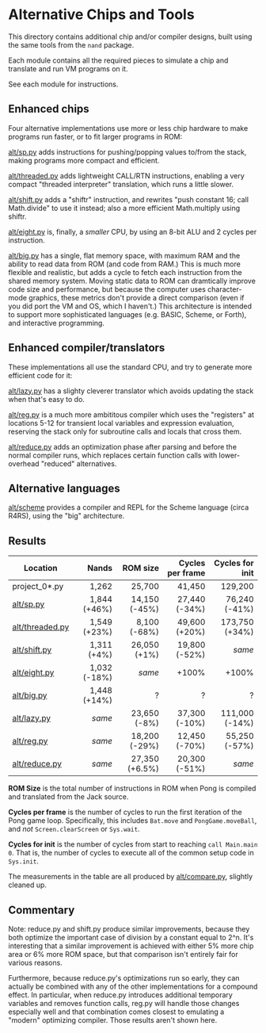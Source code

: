 # Alternative Chips and Tools

This directory contains additional chip and/or compiler designs, built using the same tools from the `nand` package.

Each module contains all the required pieces to simulate a chip and translate and run VM programs on it.

See each module for instructions.

## Enhanced chips

Four alternative implementations use more or less chip hardware to make programs run faster, or to
fit larger programs in ROM:

[alt/sp.py](sp.py) adds instructions for pushing/popping values to/from the stack, making programs
more compact and efficient.

[alt/threaded.py](threaded.py) adds lightweight CALL/RTN instructions, enabling a very compact
"threaded interpreter" translation, which runs a little slower.

[alt/shift.py](shift.py) adds a "shiftr" instruction, and rewrites
"push constant 16; call Math.divide" to use it instead; also a more efficient Math.multiply using shiftr.

[alt/eight.py](eight.py) is, finally, a _smaller_ CPU, by using an 8-bit ALU and 2 cycles per instruction.

[alt/big.py](big.py) has a single, flat memory space, with maximum RAM and the ability to read
data from ROM (and code from RAM.) This is much more flexible and realistic, but adds a cycle to
fetch each instruction from the shared memory system. Moving static data to ROM can dramtically
improve code size and performance, but because the computer uses character-mode graphics, these
metrics don't provide a direct comparison (even if you did port the VM and OS, which I haven't.)
This architecture is intended to support more sophisticated languages (e.g. BASIC, Scheme, or Forth),
and interactive programming.


## Enhanced compiler/translators

These implementations all use the standard CPU, and try to generate more efficient code for it:

[alt/lazy.py](lazy.py) has a slighty cleverer translator which avoids updating the stack when that's easy to do.

[alt/reg.py](reg.py) is a much more ambititous compiler which uses the "registers" at locations 5-12 for transient
local variables and expression evaluation, reserving the stack only for subroutine calls and locals that cross them.

[alt/reduce.py](reduce.py) adds an optimization phase after parsing and before the normal compiler runs, which
replaces certain function calls with lower-overhead "reduced" alternatives.


## Alternative languages

[alt/scheme](scheme/) provides a compiler and REPL for the Scheme language (circa R4RS), using the "big" architecture.


## Results

| Location                         | Nands        | ROM size       | Cycles per frame | Cycles for init    |
|----------------------------------|-------------:|---------------:|-----------------:|-------------------:|
| project_0*.py                    | 1,262        |         25,700 |           41,450 |            129,200 |
| [alt/sp.py](sp.py)               | 1,844 (+46%) |  14,150 (-45%) |    27,440 (-34%) |      76,240 (-41%) |
| [alt/threaded.py](threaded.py)   | 1,549 (+23%) |   8,100 (-68%) |    49,600 (+20%) |     173,750 (+34%) |
| [alt/shift.py](shift.py)         | 1,311 (+4%)  |   26,050 (+1%) |    19,800 (-52%) |             _same_ |
| [alt/eight.py](eight.py)         | 1,032 (-18%) |        _same_  |            +100% |              +100% |
| [alt/big.py](big.py)             | 1,448 (+14%) |              ? |                ? |                  ? |
| [alt/lazy.py](lazy.py)           | _same_       |   23,650 (-8%) |    37,300 (-10%) |     111,000 (-14%) |
| [alt/reg.py](reg.py)             | _same_       |  18,200 (-29%) |    12,450 (-70%) |      55,250 (-57%) |
| [alt/reduce.py](reduce.py)       | _same_       | 27,350 (+6.5%) |    20,300 (-51%) |             _same_ |


**ROM Size** is the total number of instructions in ROM when Pong is compiled and translated
from the Jack source.

**Cycles per frame** is the number of cycles to run the first iteration of the Pong game loop.
Specifically, this includes `Bat.move` and `PongGame.moveBall`, and _not_ `Screen.clearScreen`
or `Sys.wait`.

**Cycles for init** is the number of cycles from start to reaching `call Main.main 0`. That is,
the number of cycles to execute all of the common setup code in `Sys.init`.

The measurements in the table are all produced by [alt/compare.py](compare.py), slightly cleaned up.

## Commentary

Note: reduce.py and shift.py produce similar improvements, because they both optimize the important case of
division by a constant equal to 2^n. It's interesting that a similar improvement is achieved with either 5%
more chip area or 6% more ROM space, but that comparison isn't entirely fair for various reasons.

Furthermore, because reduce.py's optimizations run so early, they can actually be combined with any of the
other implementations for a compound effect. In particular, when reduce.py introduces additional temporary
variables and removes function calls, reg.py will handle those changes especially well and that combination
comes closest to emulating a "modern" optimizing compiler. Those results aren't shown here.
